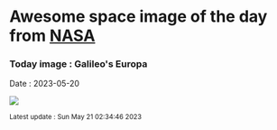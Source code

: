 
# Awesome space image of the day from [NASA](https://api.nasa.gov/)

### Today image : Galileo's Europa
Date : 2023-05-20

![](https://apod.nasa.gov/apod/image/2305/PIA19048europa1024.jpg)

<small>Latest update : Sun May 21 02:34:46 2023</small>
        